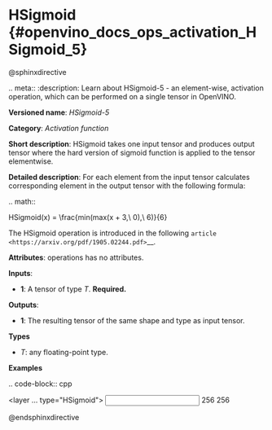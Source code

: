 # HSigmoid {#openvino_docs_ops_activation_HSigmoid_5}

@sphinxdirective

.. meta::
  :description: Learn about HSigmoid-5 - an element-wise, activation operation, which 
                can be performed on a single tensor in OpenVINO.

**Versioned name**: *HSigmoid-5*

**Category**: *Activation function*

**Short description**: HSigmoid takes one input tensor and produces output tensor where the hard version of sigmoid function is applied to the tensor elementwise.

**Detailed description**: For each element from the input tensor calculates corresponding
element in the output tensor with the following formula:

.. math::

   HSigmoid(x) = \frac{min(max(x + 3,\ 0),\ 6)}{6}


The HSigmoid operation is introduced in the following `article <https://arxiv.org/pdf/1905.02244.pdf>`__.

**Attributes**: operations has no attributes.

**Inputs**:

* **1**: A tensor of type *T*. **Required.**

**Outputs**:

* **1**: The resulting tensor of the same shape and type as input tensor.

**Types**

* *T*: any floating-point type.

**Examples**

.. code-block:: cpp

   <layer ... type="HSigmoid">
       <input>
           <port id="0">
               <dim>256</dim>
           </port>
       </input>
       <output>
           <port id="1">
               <dim>256</dim>
           </port>
       </output>
   </layer>

@endsphinxdirective

